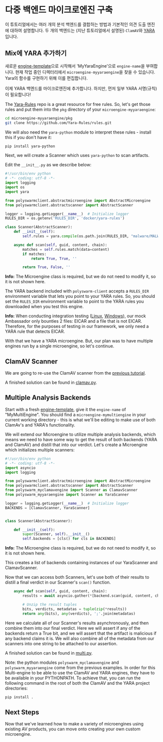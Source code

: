 # 다중 백엔드 마이크로엔진 구축

이 튜토리얼에서는 여러 개의 분석 백엔드를 결합하는 방법과 기본적인 의견 도출 엔진에 대하여 설명합니다. 두 개의 백엔드는 (지난 튜토리얼에서 설명된) `ClamAV`와 [YARA](https://virustotal.github.io/yara/)입니다.

## Mix에 YARA 추가하기

새로운 [engine-template](/microengines-scratch-to-eicar/#customize-engine-template)으로 시작해서 'MyYaraEngine'으로 `engine-name`을 부여합니다. 현재 작업 중인 디렉터리에서 `microengine-myyaraengine`을 찾을 수 있습니다. Yara의 함수를 구현하기 위해 이를 편집합니다.

이제 YARA 백엔드를 마이크로엔진에 추가합니다. 하지만, 먼저 일부 YARA 서명(규칙)이 필요합니다!

The [Yara-Rules](https://github.com/Yara-Rules/rules) repo is a great resource for free rules. So, let's get those rules and put them into the `pkg` directory of your `microengine-myyaraengine`:

```sh
cd microengine-myyaraengine/pkg
git clone https://github.com/Yara-Rules/rules.git
```

We will also need the `yara-python` module to interpret these rules - install this if you don't have it:

```sh
pip install yara-python
```

Next, we will create a Scanner which uses `yara-python` to scan artifacts.

Edit the `__init__.py` as we describe below:

```python
#!/usr/bin/env python
# -*- coding: utf-8 -*-
import logging
import os
import yara

from polyswarmclient.abstractmicroengine import AbstractMicroengine
from polyswarmclient.abstractscanner import AbstractScanner

logger = logging.getLogger(__name__)  # Initialize logger
RULES_DIR = os.getenv('RULES_DIR', 'docker/yara-rules')

class Scanner(AbstractScanner):
    def __init__(self):
        self.rules = yara.compile(os.path.join(RULES_DIR, "malware/MALW_Eicar"))

    async def scan(self, guid, content, chain):
        matches = self.rules.match(data=content)
        if matches:
            return True, True, ''

        return True, False, ''
```

<div class="m-flag">
  <p>
    <strong>Info:</strong>
    The Microengine class is required, but we do not need to modify it, so it is not shown here.
  </p>
</div>

The YARA backend included with `polyswarm-client` accepts a `RULES_DIR` environment variable that lets you point to your YARA rules. So, you should set the `RULES_DIR` environment variable to point to the YARA rules you downloaded when you test this engine.

<div class="m-flag">
  <p>
    <strong>Info:</strong>
    When conducting integration testing (<a href="/testing-linux/#integration-testing">Linux</a>, <a href="/testing-windows/">Windows</a>), our mock Ambassador only bounties 2 files: EICAR and a file that is not EICAR.
    Therefore, for the purposes of testing in our framework, we only need a YARA rule that detects EICAR.
  </p>
</div>

With that we have a YARA microengine. But, our plan was to have multiple engines run by a single microengine, so let's continue.

## ClamAV Scanner

We are going to re-use the ClamAV scanner from the [previous tutorial](/microengines-scratch-to-clamav/).

A finished solution can be found in [clamav.py](https://github.com/polyswarm/polyswarm-client/blob/master/src/microengine/clamav.py).

## Multiple Analysis Backends

Start with a fresh [engine-template](/microengines-scratch-to-eicar/#customize-engine-template), give it the `engine-name` of "MyMultiEngine". You should find a `microengine-mymultiengine` in your current working directory - this is what we'll be editing to make use of both ClamAv's and YARA's functionality.

We will extend our Microengine to utilize multiple analysis backends, which means we need to have some way to get the result of both backends (YARA and ClamAV) and distill that into our verdict. Let's create a Microengine which initializes multiple scanners:

```python
#!/usr/bin/env python
# -*- coding: utf-8 -*-
import asyncio
import logging

from polyswarmclient.abstractmicroengine import AbstractMicroengine
from polyswarmclient.abstractscanner import AbstractScanner
from polyswarm_myclamavengine import Scanner as ClamavScanner
from polyswarm_myyaraengine import Scanner as YaraScanner

logger = logging.getLogger(__name__)  # Initialize logger
BACKENDS = [ClamavScanner, YaraScanner]


class Scanner(AbstractScanner):

    def __init__(self):
        super(Scanner, self).__init__()
        self.backends = [cls() for cls in BACKENDS]

```

<div class="m-flag">
  <p>
    <strong>Info:</strong>
    The Microengine class is required, but we do not need to modify it, so it is not shown here.
  </p>
</div>

This creates a list of backends containing instances of our YaraScanner and ClamavScanner.

Now that we can access both Scanners, let's use both of their results to distill a final verdict in our Scanner's `scan()` function.

```python
    async def scan(self, guid, content, chain):
        results = await asyncio.gather(*[backend.scan(guid, content, chain) for backend in self.backends])

        # Unzip the result tuples
        bits, verdicts, metadatas = tuple(zip(*results))
        return any(bits), any(verdicts), ';'.join(metadatas)
```

Here we calculate all of our Scanner's results asynchronously, and then combine them into our final verdict. Here we will assert if any of the backends return a True bit, and we will assert that the artifact is malicious if any backend claims it is. We will also combine all of the metadata from our scanners into one string to be attached to our assertion.

A finished solution can be found in [multi.py](https://github.com/polyswarm/polyswarm-client/blob/master/src/microengine/multi.py).

Note: the python modules `polyswarm_myclamavengine` and `polyswarm_myyaraengine` come from the previous examples. In order for this Multi-engine to be able to use the ClamAV and YARA engines, they have to be available in your PYTHONPATH. To achieve that, you can run the following command in the root of both the ClamAV and the YARA project directories:

```bash
pip install .
```

## Next Steps

Now that we've learned how to make a variety of microengines using existing AV products, you can move onto creating your own custom microengine.